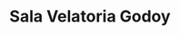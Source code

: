 ---
title: "Sala Velatoria Godoy"
url: /neuquen/sala-velatoria-godoy/
shop: directores de funerarias
---